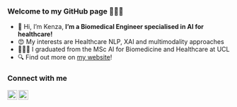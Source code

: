 ### Welcome to my GitHub page 🙋🏻‍♀️
- 👋 Hi, I’m Kenza, **I’m a Biomedical Engineer specialised in AI for healthcare!**
- 😍 My interests are Healthcare NLP, XAI and multimodality approaches
- 👩🏻‍🎓 I graduated from the MSc AI for Biomedicine and Healthcare at UCL
- 🔍 Find out more on [my website](https://kenza-ily.notion.site)!

### Connect with me 

[<img align="left" alt="mesudarshan | Twitter" width="22px" src="https://cdn.jsdelivr.net/npm/simple-icons@v3/icons/twitter.svg" />](https://twitter.com/kenza_ily)
[<img align="left" alt="mesudarshan | LinkedIn" width="22px" src="https://cdn.jsdelivr.net/npm/simple-icons@v3/icons/linkedin.svg" />](https://linkedin.com/in/kenza-ily)

<!-- follow this link -> https://github.com/simple-icons/simple-icons and http://simpleicons.org/.) -> this is how you write comments in markddown too. As you noticed this information is not shown in the readme page. -->
<!-- here is the list -> https://gist.github.com/rxaviers/7360908) -->

<br />
